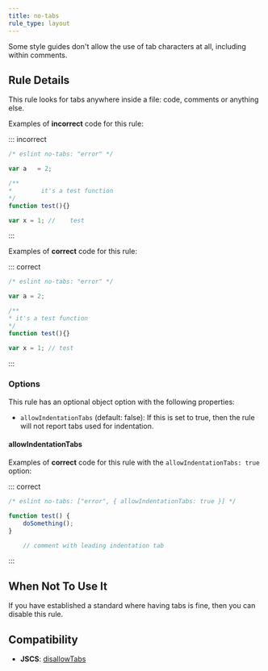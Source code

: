```yaml
---
title: no-tabs
rule_type: layout
---
```



Some style guides don't allow the use of tab characters at all, including within comments.

## Rule Details

This rule looks for tabs anywhere inside a file: code, comments or anything else.

Examples of **incorrect** code for this rule:

<!-- markdownlint-capture -->
<!-- markdownlint-disable MD010 -->
::: incorrect

```js
/* eslint no-tabs: "error" */

var a 	= 2;

/**
* 		 it's a test function
*/
function test(){}

var x = 1; // 	 test
```

:::
<!-- markdownlint-restore -->

Examples of **correct** code for this rule:

::: correct

```js
/* eslint no-tabs: "error" */

var a = 2;

/**
* it's a test function
*/
function test(){}

var x = 1; // test
```

:::

### Options

This rule has an optional object option with the following properties:

* `allowIndentationTabs` (default: false): If this is set to true, then the rule will not report tabs used for indentation.

#### allowIndentationTabs

Examples of **correct** code for this rule with the `allowIndentationTabs: true` option:

<!-- markdownlint-capture -->
<!-- markdownlint-disable MD010 -->
::: correct

```js
/* eslint no-tabs: ["error", { allowIndentationTabs: true }] */

function test() {
	doSomething();
}

	// comment with leading indentation tab
```

:::
<!-- markdownlint-restore -->

## When Not To Use It

If you have established a standard where having tabs is fine, then you can disable this rule.

## Compatibility

* **JSCS**: [disallowTabs](https://jscs-dev.github.io/rule/disallowTabs)
